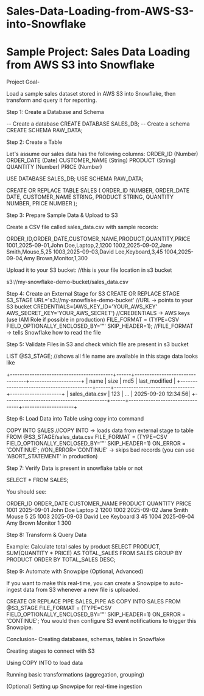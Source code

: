 # Sales-Data-Loading-from-AWS-S3-into-Snowflake

# Sample Project: Sales Data Loading from AWS S3 into Snowflake

Project Goal-

Load a sample sales dataset stored in AWS S3 into Snowflake, then transform and query it for reporting.

Step 1: Create a Database and Schema

-- Create a database
CREATE DATABASE SALES_DB;
-- Create a schema
CREATE SCHEMA RAW_DATA;

Step 2: Create a Table

Let's assume our sales data has the following columns:
ORDER_ID (Number)
ORDER_DATE (Date)
CUSTOMER_NAME (String)
PRODUCT (String)
QUANTITY (Number)
PRICE (Number)

USE DATABASE SALES_DB;
USE SCHEMA RAW_DATA;

CREATE OR REPLACE TABLE SALES (
    ORDER_ID NUMBER,
    ORDER_DATE DATE,
    CUSTOMER_NAME STRING,
    PRODUCT STRING,
    QUANTITY NUMBER,
    PRICE NUMBER
);

Step 3: Prepare Sample Data & Upload to S3

Create a CSV file called sales_data.csv with sample records:

ORDER_ID,ORDER_DATE,CUSTOMER_NAME,PRODUCT,QUANTITY,PRICE
1001,2025-09-01,John Doe,Laptop,2,1200
1002,2025-09-02,Jane Smith,Mouse,5,25
1003,2025-09-03,David Lee,Keyboard,3,45
1004,2025-09-04,Amy Brown,Monitor,1,300

Upload it to your S3 bucket:    //this is your file location in s3 bucket

s3://my-snowflake-demo-bucket/sales_data.csv


Step 4: Create an External Stage for S3
CREATE OR REPLACE STAGE S3_STAGE
URL='s3://my-snowflake-demo-bucket'                                         //URL → points to your S3 bucket
CREDENTIALS=(AWS_KEY_ID='YOUR_AWS_KEY' AWS_SECRET_KEY='YOUR_AWS_SECRET')   //CREDENTIALS → AWS keys (use IAM Role if possible in production)
FILE_FORMAT = (TYPE=CSV FIELD_OPTIONALLY_ENCLOSED_BY='"' SKIP_HEADER=1);   //FILE_FORMAT → tells Snowflake how to read the file



Step 5: Validate Files in S3 and check which file are present in s3 bucket

LIST @S3_STAGE;                        //shows all file name are available in this stage
data looks like

+------------------------------------------+------+---------------------------------+---------------------+
| name                                     | size | md5                             | last_modified       |
+------------------------------------------+------+---------------------------------+---------------------+
| sales_data.csv                            |  123 | ...                             | 2025-09-20 12:34:56|
+------------------------------------------+------+---------------------------------+---------------------+


Step 6: Load Data into Table using copy into command

COPY INTO SALES                                                       //COPY INTO → loads data from external stage to table
FROM @S3_STAGE/sales_data.csv
FILE_FORMAT = (TYPE=CSV FIELD_OPTIONALLY_ENCLOSED_BY='"' SKIP_HEADER=1)
ON_ERROR = 'CONTINUE';                                          //ON_ERROR='CONTINUE' → skips bad records (you can use 'ABORT_STATEMENT' in production)


Step 7: Verify Data is present in snowflake table or not 

SELECT * FROM SALES;

You should see:

ORDER_ID	ORDER_DATE	CUSTOMER_NAME	PRODUCT	QUANTITY	PRICE
1001	2025-09-01	John Doe	Laptop	2	1200
1002	2025-09-02	Jane Smith	Mouse	5	25
1003	2025-09-03	David Lee	Keyboard	3	45
1004	2025-09-04	Amy Brown	Monitor	1	300


Step 8: Transform & Query Data

Example: Calculate total sales by product
SELECT PRODUCT,
       SUM(QUANTITY * PRICE) AS TOTAL_SALES
FROM SALES
GROUP BY PRODUCT
ORDER BY TOTAL_SALES DESC;


Step 9: Automate with Snowpipe (Optional, Advanced)

If you want to make this real-time, you can create a Snowpipe to auto-ingest data from S3 whenever a new file is uploaded.

CREATE OR REPLACE PIPE SALES_PIPE
AS
COPY INTO SALES
FROM @S3_STAGE
FILE_FORMAT = (TYPE=CSV FIELD_OPTIONALLY_ENCLOSED_BY='"' SKIP_HEADER=1)
ON_ERROR = 'CONTINUE';
You would then configure S3 event notifications to trigger this Snowpipe.



Conclusion-
Creating databases, schemas, tables in Snowflake

Creating stages to connect with S3

Using COPY INTO to load data

Running basic transformations (aggregation, grouping)

(Optional) Setting up Snowpipe for real-time ingestion
